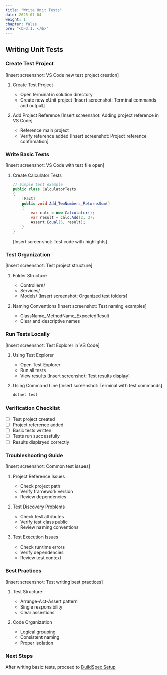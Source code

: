 ```yaml
---
title: "Write Unit Tests"
date: 2025-07-04
weight: 1
chapter: false
pre: "<b>3.1. </b>"
---
```


## Writing Unit Tests

### Create Test Project
[Insert screenshot: VS Code new test project creation]
1. Create Test Project
   - Open terminal in solution directory
   - Create new xUnit project
   [Insert screenshot: Terminal commands and output]

2. Add Project Reference
   [Insert screenshot: Adding project reference in VS Code]
   - Reference main project
   - Verify reference added
   [Insert screenshot: Project reference confirmation]

### Write Basic Tests
[Insert screenshot: VS Code with test file open]
1. Create Calculator Tests
   ```csharp
   // Simple test example
   public class CalculatorTests
   {
       [Fact]
       public void Add_TwoNumbers_ReturnsSum()
       {
           var calc = new Calculator();
           var result = calc.Add(2, 3);
           Assert.Equal(5, result);
       }
   }
   ```
   [Insert screenshot: Test code with highlights]

### Test Organization
[Insert screenshot: Test project structure]
1. Folder Structure
   - Controllers/
   - Services/
   - Models/
   [Insert screenshot: Organized test folders]

2. Naming Conventions
   [Insert screenshot: Test naming examples]
   - ClassName_MethodName_ExpectedResult
   - Clear and descriptive names

### Run Tests Locally
[Insert screenshot: Test Explorer in VS Code]
1. Using Test Explorer
   - Open Test Explorer
   - Run all tests
   - View results
   [Insert screenshot: Test results display]

2. Using Command Line
   [Insert screenshot: Terminal with test commands]
   ```bash
   dotnet test
   ```

### Verification Checklist
- [ ] Test project created
- [ ] Project reference added
- [ ] Basic tests written
- [ ] Tests run successfully
- [ ] Results displayed correctly

### Troubleshooting Guide
[Insert screenshot: Common test issues]
1. Project Reference Issues
   - Check project path
   - Verify framework version
   - Review dependencies

2. Test Discovery Problems
   - Check test attributes
   - Verify test class public
   - Review naming conventions

3. Test Execution Issues
   - Check runtime errors
   - Verify dependencies
   - Review test context

### Best Practices
[Insert screenshot: Test writing best practices]
1. Test Structure
   - Arrange-Act-Assert pattern
   - Single responsibility
   - Clear assertions

2. Code Organization
   - Logical grouping
   - Consistent naming
   - Proper isolation

### Next Steps
After writing basic tests, proceed to [BuildSpec Setup](../3.2-buildspec-setup/)
